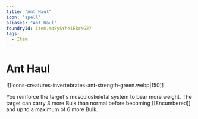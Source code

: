 ```yaml
---
title: "Ant Haul"
icon: "spell"
aliases: "Ant Haul"
foundryId: Item.m4SySYheiEkrNG27
tags:
  - Item
---
```


# Ant Haul
![[icons-creatures-invertebrates-ant-strength-green.webp|150]]

You reinforce the target's musculoskeletal system to bear more weight. The target can carry 3 more Bulk than normal before becoming [[Encumbered]] and up to a maximum of 6 more Bulk.


